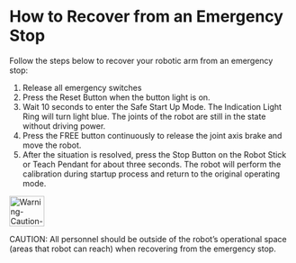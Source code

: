 # How to Recover from an Emergency Stop

Follow the steps below to recover your robotic arm from an emergency stop:
1) Release all emergency switches  
2) Press the Reset Button when the button light is on. 
3) Wait 10 seconds to enter the Safe Start Up Mode. The Indication Light Ring will turn light blue. The joints of the robot are still in the state without driving power. 
4) Press the FREE button continuously to release the joint axis brake and move the robot. 
5) After the situation is resolved, press the Stop Button on the Robot Stick or Teach Pendant for about three seconds. The robot will perform the calibration during startup process and return to the original operating mode.

<img width="62" height="54" alt="Warning-Caution-Danger symbol" src="https://github.com/user-attachments/assets/90e6dbfa-3133-4555-9a67-a3e090ceb922" />

CAUTION: 
All personnel should be outside of the robot’s operational space (areas that robot can reach) when recovering from the emergency stop.
